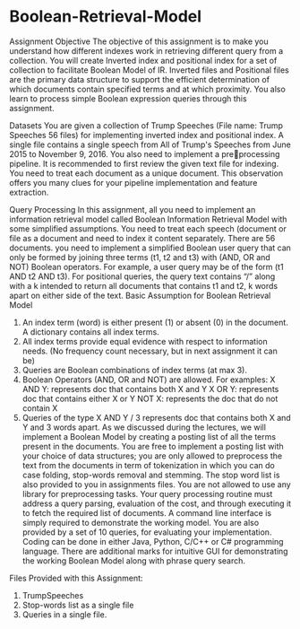 # Boolean-Retrieval-Model

Assignment Objective 
The objective of this assignment is to make you understand how different indexes work in 
retrieving different query from a collection. You will create Inverted index and positional index 
for a set of collection to facilitate Boolean Model of IR. Inverted files and Positional files are the 
primary data structure to support the efficient determination of which documents contain specified 
terms and at which proximity. You also learn to process simple Boolean expression queries 
through this assignment. 

Datasets 
You are given a collection of Trump Speeches (File name: Trump Speeches 56 files) for 
implementing inverted index and positional index. A single file contains a single speech from All 
of Trump's Speeches from June 2015 to November 9, 2016. You also need to implement a preprocessing pipeline. It is recommended to first review the given text file for indexing. You need 
to treat each document as a unique document. This observation offers you many clues for your 
pipeline implementation and feature extraction. 

Query Processing 
In this assignment, all you need to implement an information retrieval model called Boolean 
Information Retrieval Model with some simplified assumptions. You need to treat each speech 
(document or file as a document and need to index it content separately. There are 56 documents. 
you need to implement a simplified Boolean user query that can only be formed by joining three 
terms (t1, t2 and t3) with (AND, OR and NOT) Boolean operators. For example, a user query may 
be of the form (t1 AND t2 AND t3). For positional queries, the query text contains “/” along with 
a k intended to return all documents that contains t1 and t2, k words apart on either side of the text. 
Basic Assumption for Boolean Retrieval Model 
1. An index term (word) is either present (1) or absent (0) in the document. A dictionary 
contains all index terms. 
2. All index terms provide equal evidence with respect to information needs. (No frequency 
count necessary, but in next assignment it can be) 
3. Queries are Boolean combinations of index terms (at max 3). 
4. Boolean Operators (AND, OR and NOT) are allowed. For examples: 
 X AND Y: represents doc that contains both X and Y 
 X OR Y: represents doc that contains either X or Y 
 NOT X: represents the doc that do not contain X 
5. Queries of the type X AND Y / 3 represents doc that contains both X and Y and 3 words 
apart. As we discussed during the lectures, we will implement a Boolean Model by creating a posting 
list of all the terms present in the documents. You are free to implement a posting list with your 
choice of data structures; you are only allowed to preprocess the text from the documents in term 
of tokenization in which you can do case folding, stop-words removal and stemming. The stop 
word list is also provided to you in assignments files. You are not allowed to use any library for 
preprocessing tasks. Your query processing routine must address a query parsing, evaluation of 
the cost, and through executing it to fetch the required list of documents. A command line interface 
is simply required to demonstrate the working model. You are also provided by a set of 10 queries, 
for evaluating your implementation. 
Coding can be done in either Java, Python, C/C++ or C# programming language. There are 
additional marks for intuitive GUI for demonstrating the working Boolean Model along with 
phrase query search. 

Files Provided with this Assignment: 
1. TrumpSpeeches 
2. Stop-words list as a single file 
3. Queries in a single file. 
